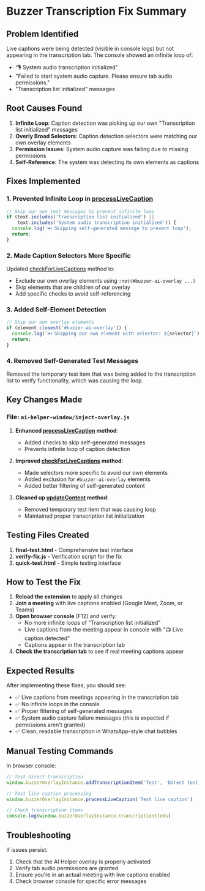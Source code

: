 # Buzzer Transcription Fix Summary

## Problem Identified
Live captions were being detected (visible in console logs) but not appearing in the transcription tab. The console showed an infinite loop of:
- "🎙️ System audio transcription initialized"
- "Failed to start system audio capture. Please ensure tab audio permissions."
- "Transcription list initialized" messages

## Root Causes Found
1. **Infinite Loop**: Caption detection was picking up our own "Transcription list initialized" messages
2. **Overly Broad Selectors**: Caption detection selectors were matching our own overlay elements
3. **Permission Issues**: System audio capture was failing due to missing permissions
4. **Self-Reference**: The system was detecting its own elements as captions

## Fixes Implemented

### 1. Prevented Infinite Loop in [processLiveCaption](file:///g:/buzzer_extc/ai-helper-window/inject-overlay.js#L1916-L1945)
```javascript
// Skip our own test messages to prevent infinite loop
if (text.includes('Transcription list initialized') || 
    text.includes('System audio transcription initialized')) {
  console.log('⏭️ Skipping self-generated message to prevent loop');
  return;
}
```

### 2. Made Caption Selectors More Specific
Updated [checkForLiveCaptions](file:///g:/buzzer_extc/ai-helper-window/inject-overlay.js#L1841-L1903) method to:
- Exclude our own overlay elements using `:not(#buzzer-ai-overlay ...)`
- Skip elements that are children of our overlay
- Add specific checks to avoid self-referencing

### 3. Added Self-Element Detection
```javascript
// Skip our own overlay elements
if (element.closest('#buzzer-ai-overlay')) {
  console.log(`⏭️ Skipping our own element with selector: ${selector}`);
  return;
}
```

### 4. Removed Self-Generated Test Messages
Removed the temporary test item that was being added to the transcription list to verify functionality, which was causing the loop.

## Key Changes Made

### File: `ai-helper-window/inject-overlay.js`

1. **Enhanced [processLiveCaption](file:///g:/buzzer_extc/ai-helper-window/inject-overlay.js#L1916-L1945) method**:
   - Added checks to skip self-generated messages
   - Prevents infinite loop of caption detection

2. **Improved [checkForLiveCaptions](file:///g:/buzzer_extc/ai-helper-window/inject-overlay.js#L1841-L1903) method**:
   - Made selectors more specific to avoid our own elements
   - Added exclusion for `#buzzer-ai-overlay` elements
   - Added better filtering of self-generated content

3. **Cleaned up [updateContent](file:///g:/buzzer_extc/ai-helper-window/inject-overlay.js#L1765-L1812) method**:
   - Removed temporary test item that was causing loop
   - Maintained proper transcription list initialization

## Testing Files Created

1. **final-test.html** - Comprehensive test interface
2. **verify-fix.js** - Verification script for the fix
3. **quick-test.html** - Simple testing interface

## How to Test the Fix

1. **Reload the extension** to apply all changes
2. **Join a meeting** with live captions enabled (Google Meet, Zoom, or Teams)
3. **Open browser console** (F12) and verify:
   - No more infinite loops of "Transcription list initialized"
   - Live captions from the meeting appear in console with "📺 Live caption detected"
   - Captions appear in the transcription tab
4. **Check the transcription tab** to see if real meeting captions appear

## Expected Results

After implementing these fixes, you should see:
- ✅ Live captions from meetings appearing in the transcription tab
- ✅ No infinite loops in the console
- ✅ Proper filtering of self-generated messages
- ✅ System audio capture failure messages (this is expected if permissions aren't granted)
- ✅ Clean, readable transcription in WhatsApp-style chat bubbles

## Manual Testing Commands

In browser console:
```javascript
// Test direct transcription
window.buzzerOverlayInstance.addTranscriptionItem('Test', 'Direct test message', 'interviewer')

// Test live caption processing
window.buzzerOverlayInstance.processLiveCaption('Test live caption')

// Check transcription items
console.log(window.buzzerOverlayInstance.transcriptionItems)
```

## Troubleshooting

If issues persist:
1. Check that the AI Helper overlay is properly activated
2. Verify tab audio permissions are granted
3. Ensure you're in an actual meeting with live captions enabled
4. Check browser console for specific error messages
